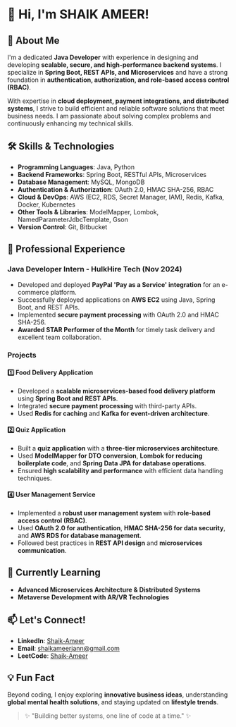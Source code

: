 # 👋 Hi, I'm SHAIK AMEER!

## 🚀 About Me
I'm a dedicated **Java Developer** with experience in designing and developing **scalable, secure, and high-performance backend systems**. I specialize in **Spring Boot, REST APIs, and Microservices** and have a strong foundation in **authentication, authorization, and role-based access control (RBAC)**.

With expertise in **cloud deployment, payment integrations, and distributed systems**, I strive to build efficient and reliable software solutions that meet business needs. I am passionate about solving complex problems and continuously enhancing my technical skills.

## 🛠️ Skills & Technologies
- **Programming Languages**: Java, Python
- **Backend Frameworks**: Spring Boot, RESTful APIs, Microservices
- **Database Management**: MySQL, MongoDB
- **Authentication & Authorization**: OAuth 2.0, HMAC SHA-256, RBAC
- **Cloud & DevOps**: AWS (EC2, RDS, Secret Manager, IAM), Redis, Kafka, Docker, Kubernetes
- **Other Tools & Libraries**: ModelMapper, Lombok, NamedParameterJdbcTemplate, Gson
- **Version Control**: Git, Bitbucket

## 💼 Professional Experience
### Java Developer Intern - HulkHire Tech (Nov 2024)
- Developed and deployed **PayPal 'Pay as a Service' integration** for an e-commerce platform.
- Successfully deployed applications on **AWS EC2** using Java, Spring Boot, and REST APIs.
- Implemented **secure payment processing** with OAuth 2.0 and HMAC SHA-256.
- **Awarded STAR Performer of the Month** for timely task delivery and excellent team collaboration.

### Projects
#### 1️⃣ **Food Delivery Application**
- Developed a **scalable microservices-based food delivery platform** using **Spring Boot and REST APIs**.
- Integrated **secure payment processing** with third-party APIs.
- Used **Redis for caching** and **Kafka for event-driven architecture**.

#### 2️⃣ **Quiz Application**
- Built a **quiz application** with a **three-tier microservices architecture**.
- Used **ModelMapper for DTO conversion**, **Lombok for reducing boilerplate code**, and **Spring Data JPA for database operations**.
- Ensured **high scalability and performance** with efficient data handling techniques.

#### 4️⃣ **User Management Service**
- Implemented a **robust user management system** with **role-based access control (RBAC)**.
- Used **OAuth 2.0 for authentication**, **HMAC SHA-256 for data security**, and **AWS RDS for database management**.
- Followed best practices in **REST API design** and **microservices communication**.

## 🌱 Currently Learning
- **Advanced Microservices Architecture & Distributed Systems**
- **Metaverse Development with AR/VR Technologies**

## 📫 Let's Connect!
- **LinkedIn**: [Shaik-Ameer](https://www.linkedin.com/in/shaik-ameer)
- **Email**: shaikameerjann@gmail.com
- **LeetCode**: [Shaik-Ameer](https://leetcode.com/Shaik-Ameer)

## 💡 Fun Fact
Beyond coding, I enjoy exploring **innovative business ideas**, understanding **global mental health solutions**, and staying updated on **lifestyle trends**.

> ✨ "Building better systems, one line of code at a time." ✨
